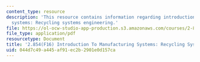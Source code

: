 ```yaml
---
content_type: resource
description: 'This resource contains information regarding introduction to manufacturing
  systems: Recycling systems engineering.'
file: https://ol-ocw-studio-app-production.s3.amazonaws.com/courses/2-854-introduction-to-manufacturing-systems-fall-2016/044d7c49a445af91ec2b2901e0d157ca_MIT2_854F16_Recycling.pdf
file_type: application/pdf
resourcetype: Document
title: '2.854(F16) Introduction To Manufacturing Systems: Recycling Systems Engineering'
uid: 044d7c49-a445-af91-ec2b-2901e0d157ca
---
```

